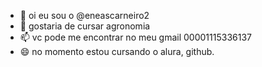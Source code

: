 - 👋 oi eu sou o @eneascarneiro2
- 👀 gostaria de cursar agronomia
- 📫 vc pode me encontrar no meu gmail 00001115336137
- 😄 no momento estou cursando o alura, github.

<!---
eneascarneiro2/eneascarneiro2 is a ✨ special ✨ repository because its `README.md` (this file) appears on your GitHub profile.
You can click the Preview link to take a look at your changes.
--->
